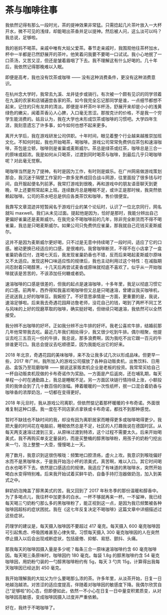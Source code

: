 # 茶与咖啡往事

我依然记得有那么一段时光，茶的提神效果非常猛。只需捻起几片茶叶放入一大杯开水，微不可见的浅绿，却能喝出茶香并足以提神。然后被人问，这么淡可以吗？我总说，足够啦。

我的爸妈不喝茶。亲戚中唯有大姑父爱茶。春节走亲戚时，我围观他往茶杯加水，杯中一半都是已然舒展开的茶叶。他笑着问我要不要喝一口试试。我小心地抿了一口茶汤，又苦又涩，但还是皱着眉咽了下去。我不理解这有什么好喝的。几十年后，我依然记得那晚难以入眠。

即便是高考，我也没有饮茶或咖啡 —— 没有这种消费条件，更没有这种消费意识。

在杭州念大学时，我常去九溪、龙井徒步或骑行。有次被一个颇有见识的同学领着在九溪的农家和店铺遍尝各家的茶。如今我完全忘记那同学是谁，一点细节都想不起来，记住的只有龙井的清淡。即便是半杯茶叶半杯汤，舒展开来却是小小的浅黄绿色的嫩尖，闻着茶香沁人心脾，入口毫无苦涩。那按克计的价格，不是我一个穷学生能消费的。姑且认为，我在大学也未形成饮茶或咖啡的习惯吧。大学四年生涯，我刻意遗忘了许多事，如今如何也想不起来更多。

离开大学后，我在游戏研发公司供职。十年时间，眼见着整个行业越来越推崇加班文化。不知何时起，我也开始喝茶，喝咖啡。游戏公司常常免费供应茶包和速溶咖啡，茶包是立顿，咖啡则是雀巢或麦斯威尔。茶总是绿茶或红茶，咖啡总是三合一的原味或超浓。我是如何从只喝茶，过渡到同时喝茶与咖啡，到最后几乎只喝咖啡呢？对此毫无觉察。

喝咖啡当然是为了提神。有时是因为工作，有时则是娱乐。在广州网易做游戏策划那会，我沉迷于隔壁工作室的一款多宠养成回合战斗网游，往里面投了很多钱与时间，自开服起便名列前茅。我常打游戏到很晚，再和游戏中的朋友语音聊天到更晚，早上还要照常起来上班。连续数月总是睡眠不足，或许正是那时候，我突然依赖起咖啡。公司的茶水吧总是供应各类茶饮和咖啡，售价很便宜。

我靠写文章混迹并短暂闻名于游戏行业的某个论坛时，认识了一位北京同行，网名就叫 maxwell。我们从未见过面。提起他是因为，恰好是那时，我能分辨出自己更偏好雀巢还是麦斯威尔。在我完全不喝咖啡前的几年，除非完全断货而不得不喝雀巢，我总是只喝麦斯威尔。如果公司只免费供应雀巢，那我就自己花钱买麦斯威尔。

这并不是因为麦斯威尔更好喝，只不过是无意中持续喝了一段时间，适应了它的口感。被动更换已经适应的口感，是很难的。我曾咖啡断货，不得不在小店拿了一盒雀巢奶香应付，连喝七天后，我发现雀巢奶香也不错，反而后来喝起麦斯威尔原味又不太适应。发现这种口味适应性的规律后，我也主动利用过这个特性：在减脂期间忍耐着只喝醇黑，十几天后再尝试麦香或原味就彻底不喜欢了。似乎从一开始咖啡就该是苦苦的，不该添加任何糖或者奶。

速溶咖啡的口感是很差的，但我的起点是速溶咖啡，十多年里，我足以彻底习惯它的口感。前两年，西乔得知我喜欢喝咖啡但又总是只喝速溶，曾建议我买咖啡机，还说送我上好的咖啡豆。我婉拒了。不好意思承情是一方面，更重要的是，我说，速溶足够啦。后来我去奇遇花园拜访詹老师，没花自己的钱，喝到了两杯不同工艺与风味的上好的现磨萃取的咖啡，确实挺好喝，但继续只喝速溶，我依然可以全然接受。

我分辨不出咖啡的好坏。正如我分辨不出牛排的好坏。我老公喜欢牛排，结婚前那几年他常带我去吃。最近几年我们相处得少，我又很少吃到牛排。偶尔相聚，他提议去吃三五百元一份的牛排，我总说，那多浪费啊，因为我吃不出它跟一百元的牛排谁更可口。我总会提议去吃顺德菜，因为我能吃出它的好来。

2018 年北京，奇遇花园的美味咖啡，来不及让我多试几次以形成品味。但更早一些，2017 年广州，我所加入的游戏公司摆放了各种自动贩卖机，出售饮料、日用品、盒饭乃至现磨咖啡 —— 据说这家贩卖机企业是老板的投资。我常常买给自己一杯自动贩卖机现做的卡布奇诺作为奖励。一方面是产后返岗，还在哺乳期，每天单程一小时在通勤路上，我总是睡眠不足。另一方面区块链行情持续上涨，小额投资的我体会到了几十数百倍的涨幅。捧着暖暖的一次性纸杯，抿一口混合着奶香与咖啡香的浓厚奶泡，一切都在变得更好。

2018 年元旦时，我从游戏公司离职，但依然惦记着那杯暖暖的卡布奇诺。外面很难复制这种口感。我一度在不同店家点拿铁或卡布奇诺，都找不到那种感觉。

暂时不缺钱也不缺时间的我，却没有因为离职居家而睡得更多或咖啡喝得更少。我把大量的时间花在电脑前，睡眠依然总是不足，社区的人打趣我说在德国时区。从每天两支速溶过渡到三支，从原味过渡到特浓，这个过程不需要太久。后来开始喝美式，我不再购买单支定量装的，而是买整桶的醇黑咖啡粉，用孩子的奶粉勺挖出来一勺，泡上整整一大壶，慢慢喝上一天。

用了数月，我意识到这很伤喉咙：频繁地口腔溃疡，虚火上攻。我意识到喉咙偏好水而不是黑咖啡水，于是我开始泡小杯的浓美式，真苦啊，难以入口。其它时间喝白水也喝不下去。依然是口感适应的规律。我适应了有味道的黑咖啡水，突然开始喝白水变得特别难。后来我开始试着买鲜牛奶，自备手持打泡器做奶泡，加入到美式之中。

鲜奶奶泡掩盖了醇黑美式的苦。我又回到了 2017 年秋冬季的那份温暖和醇香中。为了多喝点儿，我往杯中加更多的白水。一杯不够就再来一杯。一不留神，我已经每天喝三勺奶粉勺那么多的黑咖啡粉了，能正视到这一点，是因为我已频繁被各种咖啡因超标的症状困扰。我在《这七年反复决定不喝咖啡》这篇文章中详细描述过这些症状。

药理学的建议是，每天摄入咖啡因不要超过 417 毫克。每天摄入 600 毫克咖啡因可引起焦虑、呼吸困难甚至心律失常。习惯每天摄入 300 毫克咖啡因的人在突然停止摄入以后会出现戒断症状，包括疲倦、抑郁、易怒、颤抖、头痛。

那我每天的咖啡因摄入量是多少呢？每条三合一原味速溶咖啡约含 60 毫克咖啡因。每天喝三条原味时，咖啡因约 180 毫克。每袋 1.8g 的醇黑咖啡约含 54 毫克咖啡因，用奶粉勺装的一勺醇黑咖啡粉约有 5g，每天 3 勺共 15g，计算得出我每天咖啡因已经达到 450 毫克。

我开始理解我的大姑父为什么要喝那么浓的茶。许多年里，从淡茶开始，日复一日地越泡越浓。对苦涩的适应度提高，伴随着对咖啡因的敏感度下降。我偶尔欣赏自己“足够啦”的心态，但即便如此，依然一不小心在日复一日中量变积累质变，从对咖啡因高敏感，变成咖啡因摄入过度并严重依赖。

好在，我终于不喝咖啡了。

<!---

tags: #不喝咖啡 #打破惯性 #习惯养成 #饮食 #健康

created_at: 2021-10-30

updated_at: 2021-10-30

--->